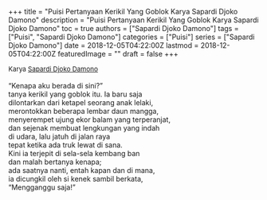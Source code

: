 +++
title = "Puisi Pertanyaan Kerikil Yang Goblok Karya Sapardi Djoko Damono"
description = "Puisi Pertanyaan Kerikil Yang Goblok Karya Sapardi Djoko Damono"
toc = true
authors = ["Sapardi Djoko Damono"]
tags = ["Puisi", "Sapardi Djoko Damono"]
categories = ["Puisi"]
series = ["Sapardi Djoko Damono"]
date = 2018-12-05T04:22:00Z
lastmod = 2018-12-05T04:22:00Z
featuredImage = ""
draft = false
+++

<div style="text-align: justify;">
<div style="font-size: small;">Karya <a href="/authors/sapardi-djoko-damono/" target="_blank">Sapardi Djoko Damono</a></div><br />
“Kenapa aku berada di sini?”<br />tanya kerikil yang goblok itu. Ia baru saja<br />dilontarkan dari ketapel seorang anak lelaki,<br />merontokkan beberapa lembar daun mangga,<br />menyerempet ujung ekor balam yang terperanjat,<br />dan sejenak membuat lengkungan yang indah<br />di udara, lalu jatuh di jalan raya<br />tepat ketika ada truk lewat di sana.<br />Kini ia terjepit di sela-sela kembang ban<br />dan malah bertanya kenapa;<br />ada saatnya nanti, entah kapan dan di mana,<br />ia dicungkil oleh si kenek sambil berkata,<br />“Mengganggu saja!”</div>
